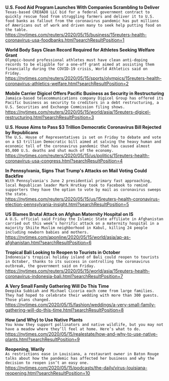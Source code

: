 **U.S. Food Aid Program Launches With Companies Scrambling to Deliver**\
`Texas-based CRE8AD8 LLC bid for a federal government contract to quickly rescue food from struggling farmers and deliver it to U.S. food banks as fallout from the coronavirus pandemic has put millions of Americans out of work and driven many to seek help putting food on the table.`\
https://nytimes.com/reuters/2020/05/15/business/15reuters-health-coronavirus-usa-foodbanks.html?searchResultPosition=1

**World Body Says Clean Record Required for Athletes Seeking Welfare Grant**\
`Olympic-bound professional athletes must have clean anti-doping records to be eligible for a one-off grant aimed at assisting them financially during the COVID-19 crisis, World Athletics said on Friday.`\
https://nytimes.com/reuters/2020/05/15/sports/olympics/15reuters-health-coronavirus-athletics-welfare.html?searchResultPosition=2

**Mobile Carrier Digicel Offers Pacific Business as Security in Restructuring**\
`Jamaica-based telecommunications company Digicel Group has offered its Pacific business as security to creditors in a debt restructuring, a U.S. Securities and Exchange Commission filing shows.`\
https://nytimes.com/reuters/2020/05/15/world/asia/15reuters-digicel-restructuring.html?searchResultPosition=3

**U.S. House Aims to Pass $3 Trillion Democratic Coronavirus Bill Rejected by Republicans**\
`The U.S. House of Representatives is set on Friday to debate and vote on a $3 trillion Democratic bill aimed at salving the heavy human and economic toll of the coronavirus pandemic that has caused almost 85,000 U.S. deaths and shut much of the economy. `\
https://nytimes.com/reuters/2020/05/15/us/politics/15reuters-health-coronavirus-usa-congress.html?searchResultPosition=4

**In Pennsylvania, Signs That Trump's Attacks on Mail Voting Could Backfire**\
`With Pennsylvania's June 2 presidential primary fast approaching, local Republican leader Mark Hrutkay took to Facebook to remind supporters they have the option to vote by mail as coronavirus sweeps the state.`\
https://nytimes.com/reuters/2020/05/15/us/15reuters-health-coronavirus-election-pennsylvania-insight.html?searchResultPosition=5

**US Blames Brutal Attack on Afghan Maternity Hospital on IS**\
`A U.S. official said Friday the Islamic State affiliate in Afghanistan carried out this week’s horrific attack on a maternity hospital in a majority Shiite Muslim neighborhood in Kabul, killing 24 people including newborn babies and mothers. `\
https://nytimes.com/aponline/2020/05/15/world/asia/ap-as-afghanistan.html?searchResultPosition=6

**Tropical Bali Looking to Reopen to Tourists in October**\
`Indonesia's tropical holiday island of Bali could reopen to tourists in October, thanks to its success in controlling the coronavirus outbreak, the government said on Friday.`\
https://nytimes.com/reuters/2020/05/15/world/asia/15reuters-health-coronavirus-indonesia-bali.html?searchResultPosition=7

**A Very Small Family Gathering Will Do This Time**\
`Deepika Subbiah and Michael Cicoria each come from large families. They had hoped to celebrate their wedding with more than 300 guests. Those plans changed.`\
https://nytimes.com/2020/05/15/fashion/weddings/a-very-small-family-gathering-will-do-this-time.html?searchResultPosition=8

**How (and Why) to Use Native Plants**\
`You know they support pollinators and native wildlife, but you may not have a meadow where they’ll feel at home. Here’s what to do.`\
https://nytimes.com/2020/05/15/realestate/how-and-why-to-use-native-plants.html?searchResultPosition=9

**Reopening, Warily**\
`As restrictions ease in Louisiana, a restaurant owner in Baton Rouge talks about how the pandemic has affected her business and why the decision to reopen isn’t an easy one.`\
https://nytimes.com/2020/05/15/podcasts/the-daily/virus-louisiana-reopening.html?searchResultPosition=10

